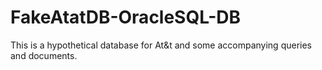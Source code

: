 # FakeAtatDB-OracleSQL-DB
This is a hypothetical database for At&amp;t and some accompanying queries and documents.  
